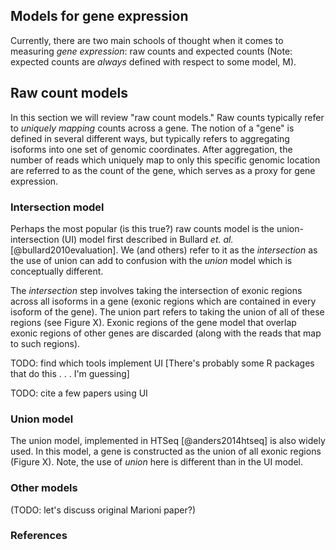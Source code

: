 ## Models for gene expression 			      

Currently, there are two main schools of thought when it comes to measuring
_gene expression_: raw counts and expected counts (Note: expected counts are
_always_ defined with respect to some model, M).

## Raw count models

In this section we will review "raw count models." Raw counts typically refer
to _uniquely mapping_ counts across a gene. The notion of a "gene" is
defined in several different ways, but typically refers to aggregating isoforms
into one set of genomic coordinates. After aggregation, the number of reads
which uniquely map to only this specific genomic location are referred to as
the count of the gene, which serves as a proxy for gene expression.


### Intersection model

Perhaps the most popular (is this true?) raw counts model is the
union-intersection (UI) model first described in Bullard _et. al._ [@bullard2010evaluation]. 
We (and others) refer to
it as the _intersection_ as the use of union can add to confusion with the
_union_ model which is conceptually different.

The _intersection_ step involves taking the intersection of exonic regions
across all isoforms in a gene (exonic regions which are contained in every
isoform of the gene). The union part refers to taking the union of all of these
regions (see Figure X). Exonic regions of the gene model that overlap exonic
regions of other genes are discarded (along with the reads that map to such 
regions).

TODO: find which tools implement UI [There's probably some R packages that do this . . . I'm guessing]

TODO: cite a few papers using UI

### Union model

The union model, implemented in HTSeq [@anders2014htseq] is also widely used. In this
model, a gene is constructed as the union of all exonic regions (Figure X).
Note, the use of _union_ here is different than in the UI model.

### Other models

(TODO: let's discuss original Marioni paper?)

### References

